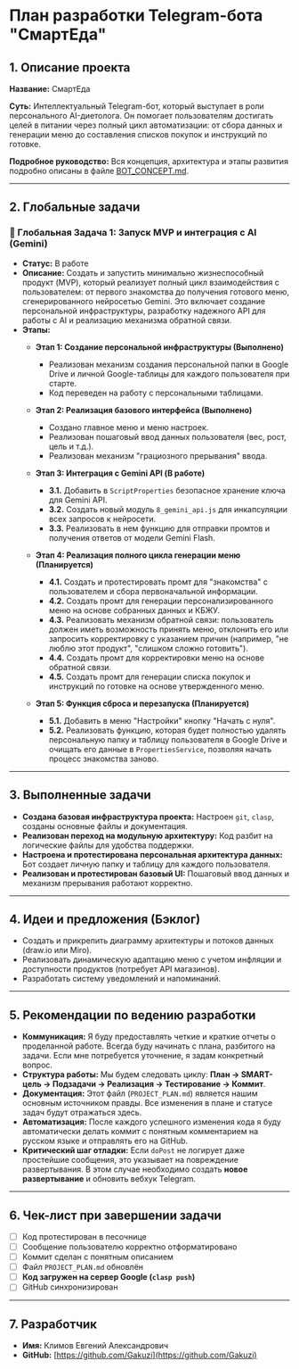 # План разработки Telegram-бота "СмартЕда"

## 1. Описание проекта

**Название:** СмартЕда

**Суть:** Интеллектуальный Telegram-бот, который выступает в роли персонального AI-диетолога. Он помогает пользователям достигать целей в питании через полный цикл автоматизации: от сбора данных и генерации меню до составления списков покупок и инструкций по готовке.

**Подробное руководство:** Вся концепция, архитектура и этапы развития подробно описаны в файле [BOT_CONCEPT.md](./BOT_CONCEPT.md).

---

## 2. Глобальные задачи

### 🚀 Глобальная Задача 1: Запуск MVP и интеграция с AI (Gemini)

*   **Статус:** В работе
*   **Описание:** Создать и запустить минимально жизнеспособный продукт (MVP), который реализует полный цикл взаимодействия с пользователем: от первого знакомства до получения готового меню, сгенерированного нейросетью Gemini. Это включает создание персональной инфраструктуры, разработку надежного API для работы с AI и реализацию механизма обратной связи.
*   **Этапы:**
    *   **Этап 1: Создание персональной инфраструктуры (Выполнено)**
        *   Реализован механизм создания персональной папки в Google Drive и личной Google-таблицы для каждого пользователя при старте.
        *   Код переведен на работу с персональными таблицами.

    *   **Этап 2: Реализация базового интерфейса (Выполнено)**
        *   Создано главное меню и меню настроек.
        *   Реализован пошаговый ввод данных пользователя (вес, рост, цель и т.д.).
        *   Реализован механизм "грациозного прерывания" ввода.

    *   **Этап 3: Интеграция с Gemini API (В работе)**
        *   **3.1.** Добавить в `ScriptProperties` безопасное хранение ключа для Gemini API.
        *   **3.2.** Создать новый модуль `8_gemini_api.js` для инкапсуляции всех запросов к нейросети.
        *   **3.3.** Реализовать в нем функцию для отправки промтов и получения ответов от модели Gemini Flash.

    *   **Этап 4: Реализация полного цикла генерации меню (Планируется)**
        *   **4.1.** Создать и протестировать промт для "знакомства" с пользователем и сбора первоначальной информации.
        *   **4.2.** Создать промт для генерации персонализированного меню на основе собранных данных и КБЖУ.
        *   **4.3.** Реализовать механизм обратной связи: пользователь должен иметь возможность принять меню, отклонить его или запросить корректировку с указанием причин (например, "не люблю этот продукт", "слишком сложно готовить").
        *   **4.4.** Создать промт для корректировки меню на основе обратной связи.
        *   **4.5.** Создать промт для генерации списка покупок и инструкций по готовке на основе утвержденного меню.

    *   **Этап 5: Функция сброса и перезапуска (Планируется)**
        *   **5.1.** Добавить в меню "Настройки" кнопку "Начать с нуля".
        *   **5.2.** Реализовать функцию, которая будет полностью удалять персональную папку и таблицу пользователя в Google Drive и очищать его данные в `PropertiesService`, позволяя начать процесс знакомства заново.

---

## 3. Выполненные задачи

*   **Создана базовая инфраструктура проекта:** Настроен `git`, `clasp`, созданы основные файлы и документация.
*   **Реализован переход на модульную архитектуру:** Код разбит на логические файлы для удобства поддержки.
*   **Настроена и протестирована персональная архитектура данных:** Бот создает личную папку и таблицу для каждого пользователя.
*   **Реализован и протестирован базовый UI:** Пошаговый ввод данных и механизм прерывания работают корректно.

---

## 4. Идеи и предложения (Бэклог)

*   Создать и прикрепить диаграмму архитектуры и потоков данных (draw.io или Miro).
*   Реализовать динамическую адаптацию меню с учетом инфляции и доступности продуктов (потребует API магазинов).
*   Разработать систему уведомлений и напоминаний.

---

## 5. Рекомендации по ведению разработки

*   **Коммуникация:** Я буду предоставлять четкие и краткие отчеты о проделанной работе. Всегда буду начинать с плана, разбитого на задачи. Если мне потребуется уточнение, я задам конкретный вопрос.
*   **Структура работы:** Мы будем следовать циклу: **План -> SMART-цель -> Подзадачи -> Реализация -> Тестирование -> Коммит**.
*   **Документация:** Этот файл (`PROJECT_PLAN.md`) является нашим основным источником правды. Все изменения в плане и статусе задач будут отражаться здесь.
*   **Автоматизация:** После каждого успешного изменения кода я буду автоматически делать коммит с понятным комментарием на русском языке и отправлять его на GitHub.
*   **Критический шаг отладки:** Если `doPost` не логирует даже простейшие сообщения, это указывает на повреждение развертывания. В этом случае необходимо создать **новое развертывание** и обновить вебхук Telegram.

---

## 6. Чек-лист при завершении задачи

- [ ] Код протестирован в песочнице
- [ ] Сообщение пользователю корректно отформатировано
- [ ] Коммит сделан с понятным описанием
- [ ] Файл `PROJECT_PLAN.md` обновлён
- [ ] **Код загружен на сервер Google (`clasp push`)**
- [ ] GitHub синхронизирован

---

## 7. Разработчик

*   **Имя:** Климов Евгений Александрович
*   **GitHub:** [https://github.com/Gakuzi](https://github.com/Gakuzi)
